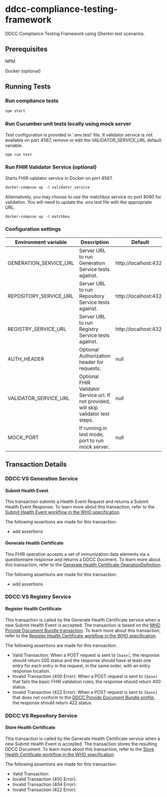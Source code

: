 # ddcc-compliance-testing-framework

DDCC Compliance Testing Framework using Gherkin test scenarios.

## Prerequisites

NPM

Docker (optional)

## Running Tests

### Run compliance tests

```sh
npm start
```

### Run Cucumber unit tests locally using mock server

Test configuration is provided in '.env.test' file. If validator service is not available on port 4567, remove or edit the VALIDATOR_SERVICE_URL default variable.

```sh
npm run test
```

### Run FHIR Validator Service (optional)

Starts FHIR validator service in Docker on port 4567.

```sh
docker-compose up -d validator_service
```

Alternatively, you may choose to use the matchbox service on port 8080 for validation. You will need to update the .env.test file with the appropriate URL.

```sh
docker-compose up -d matchbox
```

### Configuration settings

| Environment variable   | Description                                                                           | Default               |
| ---------------------- | ------------------------------------------------------------------------------------- | --------------------- |
| GENERATION_SERVICE_URL | Server URL to run Generation Service tests against.                                   | http://localhost:4321 |
| REPOSITORY_SERVICE_URL | Server URL to run Repository Service tests against.                                   | http://localhost:4321 |
| REGISTRY_SERVICE_URL   | Server URL to run Registry Service tests against.                                     | http://localhost:4321 |
| AUTH_HEADER            | Optional Authorization header for requests.                                           | null                  |
| VALIDATOR_SERVICE_URL  | Optional FHIR Validator Service url. If not provided, will skip validator test steps. | null                  |
| MOCK_PORT              | If running in test mode, port to run mock server.                                     | null                  |

## Transaction Details

### DDCC:VS Generation Service

#### Submit Health Event

This transaction submits a Health Event Request and returns a Submit Health Event Response. To learn more about this transaction, refer to the [Submit Health Event workflow in the WHO specification](https://worldhealthorganization.github.io/ddcc/transactions.html#submit-health-event).

The following assertions are made for this transaction:

- add assertions

#### Generate Health Certificate

This FHIR operation accepts a set of immunization data elements via a questionnaire response and returns a DDCC Dociment. To learn more about this transaction, refer to the [Generate Health Certificate OperationDefinition](https://worldhealthorganization.github.io/ddcc/OperationDefinition-DDCC-QuestionnaireResponse-generateHealthCertificate.html).

The following assertions are made for this transaction:

- add assertions

### DDCC:VS Registry Service

#### Register Health Certificate

This transaction is called by the Generate Health Certificate service when a new Submit Health Event is accepted. The transaction is based on the [MHD Provide Document Bundle transaction](https://profiles.ihe.net/ITI/MHD/ITI-65.html#2365412-message-semantics). To learn more about this transaction, refer to the [Register Health Certificate workflow in the WHO specification](https://worldhealthorganization.github.io/ddcc/transactions.html#register-health-certificate).

The following assertions are made for this transaction:

- Valid Transaction: When a POST request is sent to `[base]`, the response should return 200 status and the response should have at least one entry for each entry in the request, in the same order, with an entry response location.
- Invalid Transaction (400 Error): When a POST request is sent to `[base]` that fails the basic FHIR validation rules, the response should return 400 status.
- Invalid Transaction (422 Error): When a POST request is sent to `[base]` that does not conform to the [DDCC Provide Document Bundle profile](http://worldhealthorganization.github.io/ddcc/StructureDefinition/DDCCProvideDocumentBundle), the response should return 422 status.

### DDCC:VS Repository Service

#### Store Health Certificate

This transaction is called by the Generate Health Certificate service when a new Submit Health Event is accepted. The transaction stores the resulting DDCC Document. To learn more about this transaction, refer to the [Store Health Certificate workflow in the WHO specification](https://worldhealthorganization.github.io/ddcc/transactions.html#store-health-certificate).

The following assertions are made for this transaction:

- Valid Transaction:
- Invalid Transaction (400 Error):
- Invalid Transaction (404 Error):
- Invalid Transaction (422 Error):
